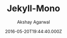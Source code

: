 ---
title: Jekyll-Mono
github: 'https://github.com/AkshayAgarwal007/Jekyll-Mono'
demo: 'https://akshayagarwal007.github.io/Jekyll-Mono'
author: Akshay Agarwal
ssg:
  - Jekyll
cms:
  - No Cms
date: 2016-05-20T19:44:40.000Z
github_branch: master
description: >-
  :red_circle: Jekyll-Mono :large_blue_circle: is a simple and elegant GitHub
  Profile cum Blog theme
stale: true
---